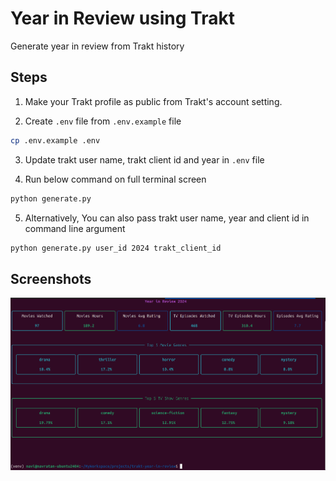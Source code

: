 # Year in Review using Trakt

Generate year in review from Trakt history

## Steps

1. Make your Trakt profile as public from Trakt's account setting.

2. Create `.env` file from `.env.example` file

```bash
cp .env.example .env
```

3. Update trakt user name, trakt client id and year in `.env` file

4. Run below command on full terminal screen

```bash
python generate.py
```

5. Alternatively, You can also pass trakt user name, year and client id in command line argument

```bash
python generate.py user_id 2024 trakt_client_id
```

## Screenshots

![](Screenshot.png)
